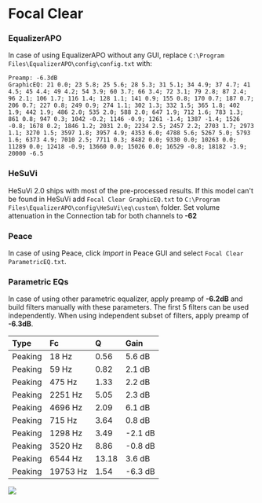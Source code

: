 # Focal Clear

### EqualizerAPO
In case of using EqualizerAPO without any GUI, replace `C:\Program Files\EqualizerAPO\config\config.txt`
with:
```
Preamp: -6.3dB
GraphicEQ: 21 0.0; 23 5.8; 25 5.6; 28 5.3; 31 5.1; 34 4.9; 37 4.7; 41 4.5; 45 4.4; 49 4.2; 54 3.9; 60 3.7; 66 3.4; 72 3.1; 79 2.8; 87 2.4; 96 2.1; 106 1.7; 116 1.4; 128 1.1; 141 0.9; 155 0.8; 170 0.7; 187 0.7; 206 0.7; 227 0.8; 249 0.9; 274 1.1; 302 1.3; 332 1.5; 365 1.8; 402 1.9; 442 1.9; 486 2.0; 535 2.0; 588 2.0; 647 1.9; 712 1.6; 783 1.3; 861 0.8; 947 0.3; 1042 -0.2; 1146 -0.9; 1261 -1.4; 1387 -1.4; 1526 -0.8; 1678 0.2; 1846 1.2; 2031 2.0; 2234 2.5; 2457 2.2; 2703 1.7; 2973 1.1; 3270 1.5; 3597 1.8; 3957 4.9; 4353 6.0; 4788 5.6; 5267 5.0; 5793 1.6; 6373 4.9; 7010 2.5; 7711 0.3; 8482 0.0; 9330 0.0; 10263 0.0; 11289 0.0; 12418 -0.9; 13660 0.0; 15026 0.0; 16529 -0.8; 18182 -3.9; 20000 -6.5
```

### HeSuVi
HeSuVi 2.0 ships with most of the pre-processed results. If this model can't be found in HeSuVi add
`Focal Clear GraphicEQ.txt` to `C:\Program Files\EqualizerAPO\config\HeSuVi\eq\custom\` folder.
Set volume attenuation in the Connection tab for both channels to **-62**

### Peace
In case of using Peace, click *Import* in Peace GUI and select `Focal Clear ParametricEQ.txt`.

### Parametric EQs
In case of using other parametric equalizer, apply preamp of **-6.2dB** and build filters manually
with these parameters. The first 5 filters can be used independently.
When using independent subset of filters, apply preamp of **-6.3dB**.

| Type    | Fc       |     Q | Gain    |
|:--------|:---------|:------|:--------|
| Peaking | 18 Hz    |  0.56 | 5.6 dB  |
| Peaking | 59 Hz    |  0.82 | 2.1 dB  |
| Peaking | 475 Hz   |  1.33 | 2.2 dB  |
| Peaking | 2251 Hz  |  5.05 | 2.3 dB  |
| Peaking | 4696 Hz  |  2.09 | 6.1 dB  |
| Peaking | 715 Hz   |  3.64 | 0.8 dB  |
| Peaking | 1298 Hz  |  3.49 | -2.1 dB |
| Peaking | 3520 Hz  |  8.86 | -0.8 dB |
| Peaking | 6544 Hz  | 13.18 | 3.6 dB  |
| Peaking | 19753 Hz |  1.54 | -6.3 dB |

![](https://raw.githubusercontent.com/jaakkopasanen/AutoEq/master/results/oratory1990/harman_over-ear_2018/Focal%20Clear/Focal%20Clear.png)
